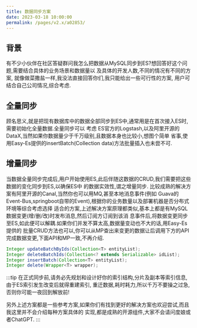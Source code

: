 ```yaml
---
title: 数据同步方案
date: 2023-03-18 10:00:00
permalink: /pages/v2.x/a02853/
---
```

## 背景
有不少小伙伴在社区答疑群问我怎么把数据从MySQL同步到ES?想回答好这个问题,需要结合具体的业务场景和数据量以
及具体的开发人数,不同的情况有不同的方案, 就像做菜撒盐一样,我没法直接回答你们,我只能给出一些可行性的方案,
用户可结合自己公司情况,综合考虑.

## 全量同步
顾名思义,就是把现有数据库中的数据全部同步到ES中,通常用是在首次接入ES时,需要初始化全量数据.全量同步可以
考虑 ES官方的Logstash,以及阿里开源的DataX,当然如果你数据量少于千万级别,且数据本身也比较小,想图个简单
省事,使用Easy-Es提供的insertBatch(Collection<T> data)方法批量插入也未尝不可.

## 增量同步
当数据全量同步完成后,用户开始使用ES,此后伴随这数据的CRUD,我们需要把这些数据的变化同步到ES,以确保ES中
的数据实效性,谓之增量同步. 比较成熟的解决方案有阿里开源的Canal,当然你也可以用MQ,甚至本地消息事件(例如
Guava的Event-Bus,springboot自带的Event),根据你的业务数量以及部署机器是否分布式环境等综合考虑选择
适合的方案,上述解决方案原理都类似,基本上都是有MySQL数据变更(增/删/改)时发布消息,然后订阅方订阅到该消
息事件后,将数据变更同步至ES,如此便可以解耦.如果你们并发不算太高,数据量变动也不大的话,用Easy-Es提供的
批量CRUD方法也可以,你可以从MP查出来变更的数据让后调用下方的API完成数据变更,下面API和MP一致,不再介绍.

```java
Integer updateBatchByIds(Collection<T> entityList);
Integer deleteBatchIds(Collection<? extends Serializable> idList);
Integer insertBatch(Collection<T> entityList);
Integer delete(Wrapper<T> wrapper);
```

:::tip
在正式同步前,请务必先规划和设计好你的索引结构,分片及副本等索引信息, 由于ES索引发生改变后就得重建索引,
重迁数据,耗时耗力,所以千万不要操之过急,否则你可能一夜回到解放前!

另外上述方案都是一些参考方案,如果你们有找到更好的解决方案也欢迎尝试,而且我这里并不会介绍每种方案具体的
实现,都是成熟的开源组件,大家不会请问度娘或者ChatGPT.
:::